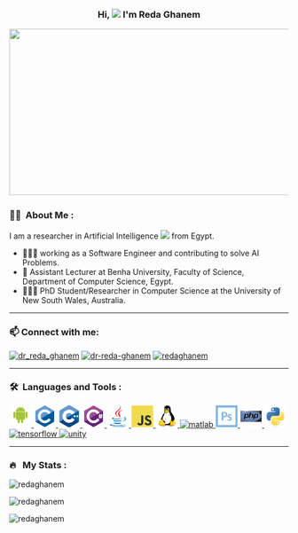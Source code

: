 
<p align="center"><img src="https://komarev.com/ghpvc/?username=kakbar&style=flat-square&color=blue" alt=""></p>

<h3 align="center">Hi, <img src="https://media.giphy.com/media/hvRJCLFzcasrR4ia7z/giphy.gif" width="20"> I'm Reda Ghanem</h3>

<!-- <h1></h1> -->

<p align="center"><img src="https://media.giphy.com/media/dWesBcTLavkZuG35MI/giphy.gif" width="600" height="300"  /></p>

<!-- <p align="center"><img src="https://media.giphy.com/media/M9gbBd9nbDrOTu1Mqx/giphy.gif" width="100"/></p> -->

### :woman_technologist: &nbsp;About Me :

I am a researcher in Artificial Intelligence <img src="https://media.giphy.com/media/WUlplcMpOCEmTGBtBW/giphy.gif" width="30"> from Egypt.

- 👨🏻‍💻 working as a Software Engineer and contributing to solve AI Problems.
- 📝 Assistant Lecturer at Benha University, Faculty of Science, Department of Computer Science, Egypt.
- 👨🏻‍🎓 PhD Student/Researcher in Computer Science at the University of New South Wales, Australia.

---

### 📫 Connect with me:
<p align="left">
<a href="https://twitter.com/dr_reda_ghanem" target="blank"><img align="center" src="https://raw.githubusercontent.com/rahuldkjain/github-profile-readme-generator/master/src/images/icons/Social/twitter.svg" alt="dr_reda_ghanem" height="30" width="40" /></a>
<a href="https://linkedin.com/in/dr-reda-ghanem" target="blank"><img align="center" src="https://raw.githubusercontent.com/rahuldkjain/github-profile-readme-generator/master/src/images/icons/Social/linked-in-alt.svg" alt="dr-reda-ghanem" height="30" width="40" /></a>
<a href="https://www.youtube.com/c/redaghanem" target="blank"><img align="center" src="https://raw.githubusercontent.com/rahuldkjain/github-profile-readme-generator/master/src/images/icons/Social/youtube.svg" alt="redaghanem" height="30" width="40" /></a>
</p>

---

### 🛠 &nbsp;Languages and Tools :

<p>
<a href="https://developer.android.com" target="_blank" rel="noreferrer"> <img src="https://raw.githubusercontent.com/devicons/devicon/master/icons/android/android-original-wordmark.svg" alt="android" width="40" height="40"/> </a> <a href="https://www.cprogramming.com/" target="_blank" rel="noreferrer"> <img src="https://raw.githubusercontent.com/devicons/devicon/master/icons/c/c-original.svg" alt="c" width="40" height="40"/> </a> <a href="https://www.w3schools.com/cpp/" target="_blank" rel="noreferrer"> <img src="https://raw.githubusercontent.com/devicons/devicon/master/icons/cplusplus/cplusplus-original.svg" alt="cplusplus" width="40" height="40"/> </a> <a href="https://www.w3schools.com/cs/" target="_blank" rel="noreferrer"> <img src="https://raw.githubusercontent.com/devicons/devicon/master/icons/csharp/csharp-original.svg" alt="csharp" width="40" height="40"/> </a> <a href="https://www.java.com" target="_blank" rel="noreferrer"> <img src="https://raw.githubusercontent.com/devicons/devicon/master/icons/java/java-original.svg" alt="java" width="40" height="40"/> </a> <a href="https://developer.mozilla.org/en-US/docs/Web/JavaScript" target="_blank" rel="noreferrer"> <img src="https://raw.githubusercontent.com/devicons/devicon/master/icons/javascript/javascript-original.svg" alt="javascript" width="40" height="40"/> </a> <a href="https://www.linux.org/" target="_blank" rel="noreferrer"> <img src="https://raw.githubusercontent.com/devicons/devicon/master/icons/linux/linux-original.svg" alt="linux" width="40" height="40"/> </a> <a href="https://www.mathworks.com/" target="_blank" rel="noreferrer"> <img src="https://upload.wikimedia.org/wikipedia/commons/2/21/Matlab_Logo.png" alt="matlab" width="40" height="40"/> </a> <a href="https://www.photoshop.com/en" target="_blank" rel="noreferrer"> <img src="https://raw.githubusercontent.com/devicons/devicon/master/icons/photoshop/photoshop-line.svg" alt="photoshop" width="40" height="40"/> </a> <a href="https://www.php.net" target="_blank" rel="noreferrer"> <img src="https://raw.githubusercontent.com/devicons/devicon/master/icons/php/php-original.svg" alt="php" width="40" height="40"/> </a> <a href="https://www.python.org" target="_blank" rel="noreferrer"> <img src="https://raw.githubusercontent.com/devicons/devicon/master/icons/python/python-original.svg" alt="python" width="40" height="40"/> </a> <a href="https://www.tensorflow.org" target="_blank" rel="noreferrer"> <img src="https://www.vectorlogo.zone/logos/tensorflow/tensorflow-icon.svg" alt="tensorflow" width="40" height="40"/> </a> <a href="https://unity.com/" target="_blank" rel="noreferrer"> <img src="https://www.vectorlogo.zone/logos/unity3d/unity3d-icon.svg" alt="unity" width="40" height="40"/> </a> 
</p>

---

### 🔥 &nbsp; My Stats :
<p style="display: table;"><img src="https://github-readme-stats.vercel.app/api?username=redaghanem&show_icons=true&locale=en" alt="redaghanem" /></p>

<p style="display: table;"><img src="https://github-readme-streak-stats.herokuapp.com/?user=redaghanem&" alt="redaghanem" /></p>

<p style="display: table;"><img src="https://github-readme-stats.vercel.app/api/top-langs?username=redaghanem&show_icons=true&locale=en&layout=compact" alt="redaghanem" /></p>

